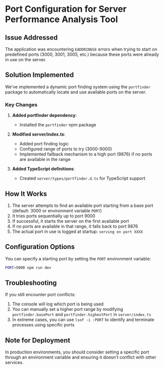 # Port Configuration for Server Performance Analysis Tool

## Issue Addressed

The application was encountering `EADDRINUSE` errors when trying to start on predefined ports (3000, 3001, 3005, etc.) because these ports were already in use on the server.

## Solution Implemented

We've implemented a dynamic port finding system using the `portfinder` package to automatically locate and use available ports on the server.

### Key Changes

1. **Added portfinder dependency**:
   - Installed the `portfinder` npm package

2. **Modified server/index.ts**:
   - Added port finding logic
   - Configured range of ports to try (3000-9000)
   - Implemented fallback mechanism to a high port (9876) if no ports are available in the range

3. **Added TypeScript definitions**:
   - Created `server/types/portfinder.d.ts` for TypeScript support

## How It Works

1. The server attempts to find an available port starting from a base port (default: 3000 or environment variable `PORT`)
2. It tries ports sequentially up to port 9000
3. If successful, it starts the server on the first available port
4. If no ports are available in that range, it falls back to port 9876
5. The actual port in use is logged at startup: `serving on port XXXX`

## Configuration Options

You can specify a starting port by setting the `PORT` environment variable:

```bash
PORT=5000 npm run dev
```

## Troubleshooting

If you still encounter port conflicts:

1. The console will log which port is being used
2. You can manually set a higher port range by modifying `portfinder.basePort` and `portfinder.highestPort` in `server/index.ts`
3. In extreme cases, you can use `lsof -i :PORT` to identify and terminate processes using specific ports

## Note for Deployment

In production environments, you should consider setting a specific port through an environment variable and ensuring it doesn't conflict with other services.
